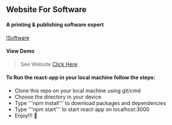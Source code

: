 ## Website For Software
#### __A printing & publishing software expert__

[!Software]('../assets/29938.jpg')

#### View Demo

> See Website [Click Here](https://easyinfo-solutions-i.herokuapp.com/)

#### To Run the react-app in your local machine follow the steps:
- Clone this repo on your local machine using git/cmd
- Choose the directory in your device
- Type '''npm install''' to download packages and dependencies
- Type '''npm start''' to start react-app on localhost:3000
- Enjoy!!! :tada:
